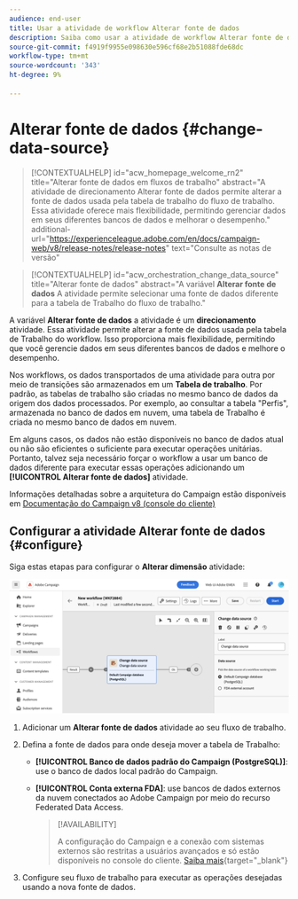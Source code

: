 ```yaml
---
audience: end-user
title: Usar a atividade de workflow Alterar fonte de dados
description: Saiba como usar a atividade de workflow Alterar fonte de dados
source-git-commit: f4919f9955e098630e596cf68e2b51088fde68dc
workflow-type: tm+mt
source-wordcount: '343'
ht-degree: 9%

---
```


# Alterar fonte de dados {#change-data-source}


>[!CONTEXTUALHELP]
>id="acw_homepage_welcome_rn2"
>title="Alterar fonte de dados em fluxos de trabalho"
>abstract="A atividade de direcionamento Alterar fonte de dados permite alterar a fonte de dados usada pela tabela de trabalho do fluxo de trabalho. Essa atividade oferece mais flexibilidade, permitindo gerenciar dados em seus diferentes bancos de dados e melhorar o desempenho."
>additional-url="https://experienceleague.adobe.com/en/docs/campaign-web/v8/release-notes/release-notes" text="Consulte as notas de versão"

>[!CONTEXTUALHELP]
>id="acw_orchestration_change_data_source"
>title="Alterar fonte de dados"
>abstract="A variável **Alterar fonte de dados** A atividade permite selecionar uma fonte de dados diferente para a tabela de Trabalho do fluxo de trabalho."

A variável **Alterar fonte de dados** a atividade é um **direcionamento** atividade. Essa atividade permite alterar a fonte de dados usada pela tabela de Trabalho do workflow. Isso proporciona mais flexibilidade, permitindo que você gerencie dados em seus diferentes bancos de dados e melhore o desempenho.

Nos workflows, os dados transportados de uma atividade para outra por meio de transições são armazenados em um **Tabela de trabalho**. Por padrão, as tabelas de trabalho são criadas no mesmo banco de dados da origem dos dados processados. Por exemplo, ao consultar a tabela &quot;Perfis&quot;, armazenada no banco de dados em nuvem, uma tabela de Trabalho é criada no mesmo banco de dados em nuvem.

Em alguns casos, os dados não estão disponíveis no banco de dados atual ou não são eficientes o suficiente para executar operações unitárias. Portanto, talvez seja necessário forçar o workflow a usar um banco de dados diferente para executar essas operações adicionando um **[!UICONTROL Alterar fonte de dados]** atividade.

Informações detalhadas sobre a arquitetura do Campaign estão disponíveis em [Documentação do Campaign v8 (console do cliente)](https://experienceleague.adobe.com/docs/campaign/campaign-v8/config/architecture/architecture.html)

<!--

Let's say you want to send to your  VIP customers a unique offer code that they can redeem on your online store. To do this, you need to:

1. Query VIP customers on the "Profiles" table located on the Cloud database,
1. Retrieve an offer code for each targeted profile through API calls,
1. Update each profile with the assigned offer code,
1. Send an email to the profiles with their offer code.

In this situation, it is recommended to execute the offer code assignment operation on the local database, which is better suited for unitary operations. To do this, you need to add a **[!UICONTROL Change data source]** activity before the operation in order to execute it on the Campaign local database.

Before executing the operation, the working table is copied to the local database so that the operation can run there. Once done, the system detects that the profiles that we want to update are on another location. The data is therefore automatically copied back to the Cloud database where the "Profiles" table is located.
-->

## Configurar a atividade Alterar fonte de dados {#configure}

Siga estas etapas para configurar o **Alterar dimensão** atividade:

![](../assets/workflow-change-data-source-add.png)

1. Adicionar um **Alterar fonte de dados** atividade ao seu fluxo de trabalho.

1. Defina a fonte de dados para onde deseja mover a tabela de Trabalho:

   * **[!UICONTROL Banco de dados padrão do Campaign (PostgreSQL)]**: use o banco de dados local padrão do Campaign.
   * **[!UICONTROL Conta externa FDA]**: use bancos de dados externos da nuvem conectados ao Adobe Campaign por meio do recurso Federated Data Access.

     >[!AVAILABILITY]
     >
     >A configuração do Campaign e a conexão com sistemas externos são restritas a usuários avançados e só estão disponíveis no console do cliente. [Saiba mais](https://experienceleague.adobe.com/docs/campaign/campaign-v8/connect/fda.html?lang=pt-BR){target="_blank"}

1. Configure seu fluxo de trabalho para executar as operações desejadas usando a nova fonte de dados.

<!--
## Example {#example}

The workflow belows illustrates the use case detailed earlier, i.e. sending VIP customers offer codes that they can redeem on our online store.

-->
